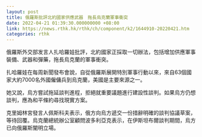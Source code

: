 ```yaml
---
layout: post
title: 俄羅斯批評北約國家供應武器　拖長烏克蘭軍事衝突
date: 2022-04-21 01:39:30.000000000 +08:00
link: https://news.rthk.hk/rthk/ch/component/k2/1644910-20220421.htm
categories: rthk
---
```


俄羅斯外交部发言人扎哈羅娃批評，北約國家正採取一切辦法，包括增加供應軍事裝備、武器和彈藥，拖長烏克蘭的軍事衝突。

扎哈羅娃在每周新聞發布會說，自從俄羅斯展開特別軍事行動以來，來自63個國家大約7000名外國僱傭兵到烏克蘭，美國是主要來源之一。 

她又說，烏方嘗試拖延談判進程，拒絕就重要議題進行建設性談判。如果烏方仍想談判，應為和平條約尋找現實方案。

克里姆林宮發言人佩斯科夫表示，俄方向烏方遞交一份措辭明確的談判協議草案，等待回覆。烏克蘭總統辦公室顧問波多利亞克表示，在伊斯坦布爾談判期間，烏方已向俄羅斯闡明立場。
